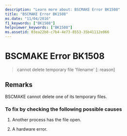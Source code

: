 ```yaml
---
description: "Learn more about: BSCMAKE Error BK1508"
title: "BSCMAKE Error BK1508"
ms.date: "11/04/2016"
f1_keywords: ["BK1508"]
helpviewer_keywords: ["BK1508"]
ms.assetid: 03ea22b8-c7b4-4e73-8553-35b41112e066
---
```

# BSCMAKE Error BK1508

> cannot delete temporary file 'filename' [: reason]

## Remarks

BSCMAKE cannot delete one of its temporary files.

### To fix by checking the following possible causes

1. Another process has the file open.

1. A hardware error.
